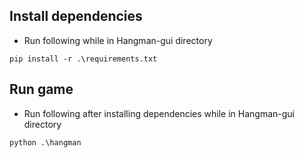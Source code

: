 ## Install dependencies

* Run following while in Hangman-gui directory
```
pip install -r .\requirements.txt
```

## Run game

* Run following after installing dependencies while in Hangman-gui directory
```
python .\hangman
```